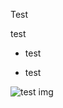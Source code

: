 Test

test

* test

- test

![test img](https://testcreative.co.uk/wp-content/uploads/2017/10/Test-Logo-Circle-black-transparent.png "test")